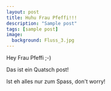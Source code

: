 ```yaml
---
layout: post
title: Huhu Frau Pfeffi!!!
description: "Sample post"
tags: [sample post]
image:
  background: Fluss_3.jpg
---
```


Hey Frau Pfeffi ;-)

Das ist ein Quatsch post!

Ist eh alles nur zum Spass, don't worry!
